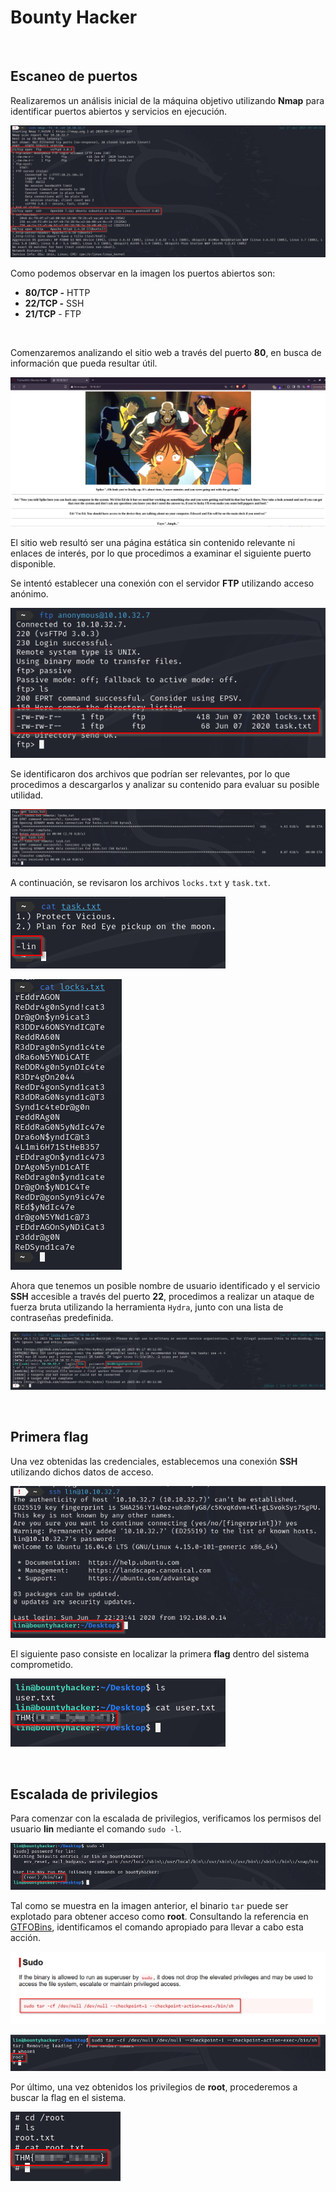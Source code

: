 # Bounty Hacker

<br>

## Escaneo de puertos

Realizaremos un análisis inicial de la máquina objetivo utilizando **Nmap** para identificar puertos abiertos y servicios en ejecución.

![1.png](./_resources/1.png)

Como podemos observar en la imagen los puertos abiertos son:

- **80/TCP -** HTTP
- **22/TCP -** SSH
- **21/TCP** - FTP  

<br>

Comenzaremos analizando el sitio web a través del puerto **80**, en busca de información que pueda resultar útil.

![2.png](./_resources/2.png)

El sitio web resultó ser una página estática sin contenido relevante ni enlaces de interés, por lo que procedimos a examinar el siguiente puerto disponible.

Se intentó establecer una conexión con el servidor **FTP** utilizando acceso anónimo.

![3.png](./_resources/3.png)

Se identificaron dos archivos que podrían ser relevantes, por lo que procedimos a descargarlos y analizar su contenido para evaluar su posible utilidad.

![4.png](./_resources/4.png)

A continuación, se revisaron los archivos `locks.txt` y `task.txt`.

![5.png](./_resources/5.png)

![6.png](./_resources/6.png)

Ahora que tenemos un posible nombre de usuario identificado y el servicio **SSH** accesible a través del puerto **22**, procedimos a realizar un ataque de fuerza bruta utilizando la herramienta `Hydra`, junto con una lista de contraseñas predefinida.

![7.png](./_resources/7.png)

<br>

## Primera flag

Una vez obtenidas las credenciales, establecemos una conexión **SSH** utilizando dichos datos de acceso.

![8.png](./_resources/8.png)

El siguiente paso consiste en localizar la primera **flag** dentro del sistema comprometido.

![9.png](./_resources/9.png)

<br>

## Escalada de privilegios

Para comenzar con la escalada de privilegios, verificamos los permisos del usuario **lin** mediante el comando `sudo -l`.

![10.png](./_resources/10.png)

Tal como se muestra en la imagen anterior, el binario `tar` puede ser explotado para obtener acceso como **root**. Consultando la referencia en [GTFOBins](https://gtfobins.github.io/gtfobins/tar/#sudo), identificamos el comando apropiado para llevar a cabo esta acción.

![11.png](./_resources/11.png)

![12.png](./_resources/12.png)

Por último, una vez obtenidos los privilegios de **root**, procederemos a buscar la flag en el sistema.

![13.png](./_resources/13.png)